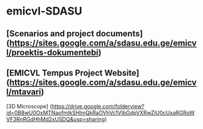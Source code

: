 # emicvl-SDASU

[Scenarios and project documents] (https://sites.google.com/a/sdasu.edu.ge/emicvl/proektis-dokumentebi)
---------------------------------------------------------------------
[EMICVL Tempus Project Website] (https://sites.google.com/a/sdasu.edu.ge/emicvl/mtavari)
------------------------------------------------------------------------------------
[3D Microscope] (https://drive.google.com/folderview?id=0B8wU0OxMTNaofmlkSHlmQkRaOVhVc1VIbGdpVXRwZjU0cUxaRGRoWVF3RnRGdHhMd2xUSDQ&usp=sharing)
